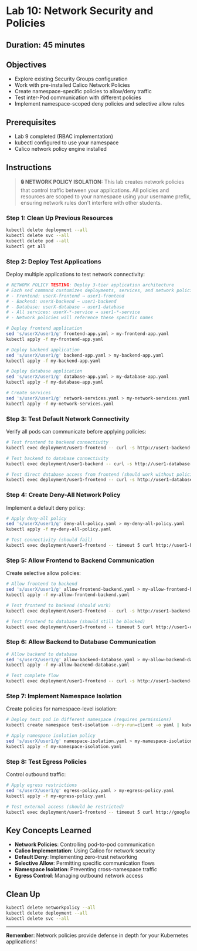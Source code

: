 # Lab 10: Network Security and Policies

## Duration: 45 minutes

## Objectives
- Explore existing Security Groups configuration
- Work with pre-installed Calico Network Policies
- Create namespace-specific policies to allow/deny traffic
- Test inter-Pod communication with different policies
- Implement namespace-scoped deny policies and selective allow rules

## Prerequisites
- Lab 9 completed (RBAC implementation)
- kubectl configured to use your namespace
- Calico network policy engine installed

## Instructions

> **🔒 NETWORK POLICY ISOLATION:** This lab creates network policies that control traffic between your applications. All policies and resources are scoped to your namespace using your username prefix, ensuring network rules don't interfere with other students.

### Step 1: Clean Up Previous Resources
```bash
kubectl delete deployment --all
kubectl delete svc --all
kubectl delete pod --all
kubectl get all
```

### Step 2: Deploy Test Applications
Deploy multiple applications to test network connectivity:

```bash
# NETWORK POLICY TESTING: Deploy 3-tier application architecture
# Each sed command customizes deployments, services, and network policies:
# - Frontend: userX-frontend → user1-frontend
# - Backend: userX-backend → user1-backend
# - Database: userX-database → user1-database
# - All services: userX-*-service → user1-*-service
# - Network policies will reference these specific names

# Deploy frontend application
sed 's/userX/user1/g' frontend-app.yaml > my-frontend-app.yaml
kubectl apply -f my-frontend-app.yaml

# Deploy backend application
sed 's/userX/user1/g' backend-app.yaml > my-backend-app.yaml
kubectl apply -f my-backend-app.yaml

# Deploy database application
sed 's/userX/user1/g' database-app.yaml > my-database-app.yaml
kubectl apply -f my-database-app.yaml

# Create services
sed 's/userX/user1/g' network-services.yaml > my-network-services.yaml
kubectl apply -f my-network-services.yaml
```

### Step 3: Test Default Network Connectivity
Verify all pods can communicate before applying policies:

```bash
# Test frontend to backend connectivity
kubectl exec deployment/user1-frontend -- curl -s http://user1-backend-service:8080/health

# Test backend to database connectivity
kubectl exec deployment/user1-backend -- curl -s http://user1-database-service:5432/health

# Test direct database access from frontend (should work without policies)
kubectl exec deployment/user1-frontend -- curl -s http://user1-database-service:5432/health
```

### Step 4: Create Deny-All Network Policy
Implement a default deny policy:

```bash
# Apply deny-all policy
sed 's/userX/user1/g' deny-all-policy.yaml > my-deny-all-policy.yaml
kubectl apply -f my-deny-all-policy.yaml

# Test connectivity (should fail)
kubectl exec deployment/user1-frontend -- timeout 5 curl http://user1-backend-service:8080/health || echo "Connection blocked as expected"
```

### Step 5: Allow Frontend to Backend Communication
Create selective allow policies:

```bash
# Allow frontend to backend
sed 's/userX/user1/g' allow-frontend-backend.yaml > my-allow-frontend-backend.yaml
kubectl apply -f my-allow-frontend-backend.yaml

# Test frontend to backend (should work)
kubectl exec deployment/user1-frontend -- curl -s http://user1-backend-service:8080/health

# Test frontend to database (should still be blocked)
kubectl exec deployment/user1-frontend -- timeout 5 curl http://user1-database-service:5432/health || echo "Direct DB access blocked"
```

### Step 6: Allow Backend to Database Communication
```bash
# Allow backend to database
sed 's/userX/user1/g' allow-backend-database.yaml > my-allow-backend-database.yaml
kubectl apply -f my-allow-backend-database.yaml

# Test complete flow
kubectl exec deployment/user1-frontend -- curl -s http://user1-backend-service:8080/data
```

### Step 7: Implement Namespace Isolation
Create policies for namespace-level isolation:

```bash
# Deploy test pod in different namespace (requires permissions)
kubectl create namespace test-isolation --dry-run=client -o yaml | kubectl apply -f -

# Apply namespace isolation policy
sed 's/userX/user1/g' namespace-isolation.yaml > my-namespace-isolation.yaml
kubectl apply -f my-namespace-isolation.yaml
```

### Step 8: Test Egress Policies
Control outbound traffic:

```bash
# Apply egress restrictions
sed 's/userX/user1/g' egress-policy.yaml > my-egress-policy.yaml
kubectl apply -f my-egress-policy.yaml

# Test external access (should be restricted)
kubectl exec deployment/user1-frontend -- timeout 5 curl http://google.com || echo "External access blocked"
```

## Key Concepts Learned
- **Network Policies**: Controlling pod-to-pod communication
- **Calico Implementation**: Using Calico for network security
- **Default Deny**: Implementing zero-trust networking
- **Selective Allow**: Permitting specific communication flows
- **Namespace Isolation**: Preventing cross-namespace traffic
- **Egress Control**: Managing outbound network access

## Clean Up
```bash
kubectl delete networkpolicy --all
kubectl delete deployment --all
kubectl delete svc --all
```

---

**Remember**: Network policies provide defense in depth for your Kubernetes applications!